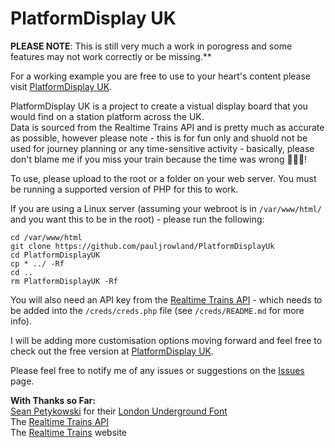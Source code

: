 # PlatformDisplay UK

**PLEASE NOTE**: This is still very much a work in porogress and some features may not work correctly or be missing.**

For a working example you are free to use to your heart's content please visit [PlatformDisplay UK](https://platformdisplay.uk/).

PlatformDisplay UK is a project to create a vistual display board that you would find on a station platform across the UK.  
Data is sourced from the Realtime Trains API and is pretty much as accurate as possible, however please note - this is for fun only and shuold not be used for journey planning or any time-sensitive activity - basically, please don't blame me if you miss your train because the time was wrong :rofl::rofl::rofl:! 

To use, please upload to the root or a folder on your web server. You must be running a supported version of PHP for this to work.  

If you are using a Linux server (assuming your webroot is in `/var/www/html/` and you want this to be in the root) - please run the following:

```
cd /var/www/html
git clone https://github.com/pauljrowland/PlatformDisplayUk
cd PlatformDisplayUK
cp * ../ -Rf
cd ..
rm PlatformDisplayUK -Rf
```

You will also need an API key from the [Realtime Trains API](https://api.rtt.io) - which needs to be added into the `/creds/creds.php` file (see `/creds/README.md` for more info).  

I will be adding more customisation options moving forward and feel free to check out the free version at [PlatformDisplay UK](https://platformdisplay.uk/).  

Please feel free to notify me of any issues or suggestions on the [Issues](https://github.com/pauljrowland/PlatformDisplay-UK/issues) page.

**With Thanks so Far:**  
[Sean Petykowski](https://github.com/petykowski) for their [London Underground Font](https://github.com/petykowski/London-Underground-Dot-Matrix-Typeface)  
The [Realtime Trains API](https://api.rtt.io)  
The [Realtime Trains](https://www.realtimetrains.co.uk/) website
